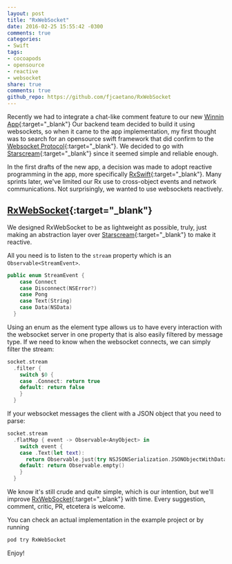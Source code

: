 ```yaml
---
layout: post
title: "RxWebSocket"
date: 2016-02-25 15:55:42 -0300
comments: true
categories:
- Swift
tags:
- cocoapods
- opensource
- reactive
- websocket
share: true
comments: true
github_repo: https://github.com/fjcaetano/RxWebSocket
---
```


Recently we had to integrate a chat-like comment feature to our new [Winnin App][]{:target="_blank"}
Our backend team decided to build it using websockets, so when it came to the
app implementation, my first thought was to search for an opensource swift framework
that did confirm to the [Websocket Protocol](http://tools.ietf.org/html/rfc6455){:target="_blank"}.
We decided to go with [Starscream][]{:target="_blank"} since
it seemed simple and reliable enough.

<!-- more -->

In the first drafts of the new app, a decision was made to adopt reactive programming
in the app, more specifically [RxSwift][]{:target="_blank"}. Many sprints later, we've limited our
Rx use to cross-object events and network communications. Not surprisingly, we
wanted to use websockets reactively.

## [RxWebSocket][]{:target="_blank"}

We designed RxWebSocket to be as lightweight as possible, truly, just making an
abstraction layer over [Starscream][]{:target="_blank"} to make it reactive.

All you need is to listen to the `stream` property which is an `Observable<StreamEvent>`.

``` swift
public enum StreamEvent {
    case Connect
    case Disconnect(NSError?)
    case Pong
    case Text(String)
    case Data(NSData)
  }
```

Using an enum as the element type allows us to have every interaction with the
websocket server in one property that is also easily filtered by message type. If
we need to know when the websocket connects, we can simply filter the stream:

``` swift
socket.stream
  .filter {
    switch $0 {
    case .Connect: return true
    default: return false
    }
  }
```

If your websocket messages the client with a JSON object that you need to parse:

``` swift
socket.stream
  .flatMap { event -> Observable<AnyObject> in
    switch event {
    case .Text(let text):
      return Observable.just(try NSJSONSerialization.JSONObjectWithData(text.dataUsingEncoding(NSUTF8StringEncoding)!, options: .AllowFragments))
    default: return Observable.empty()
    }
  }
```

We know it's still crude and quite simple, which is our intention, but we'll improve
[RxWebSocket][]{:target="_blank"} with time. Every suggestion, comment, critic, PR, 
etcetera is welcome.

You can check an actual implementation in the example project or by running
``` bash
pod try RxWebSocket
```

Enjoy!


[RxWebSocket]: https://github.com/fjcaetano/RxWebSocket
[RxSwift]: https://github.com/ReactiveX/RxSwift
[Winnin App]: https://itunes.apple.com/us/app/winnin-battle-best-videos./id1073178885
[Starscream]: https://github.com/daltoniam/Starscream
